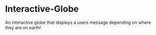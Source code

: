 # Interactive-Globe
An interactive globe that displays a users message depending on where they are on earth!
